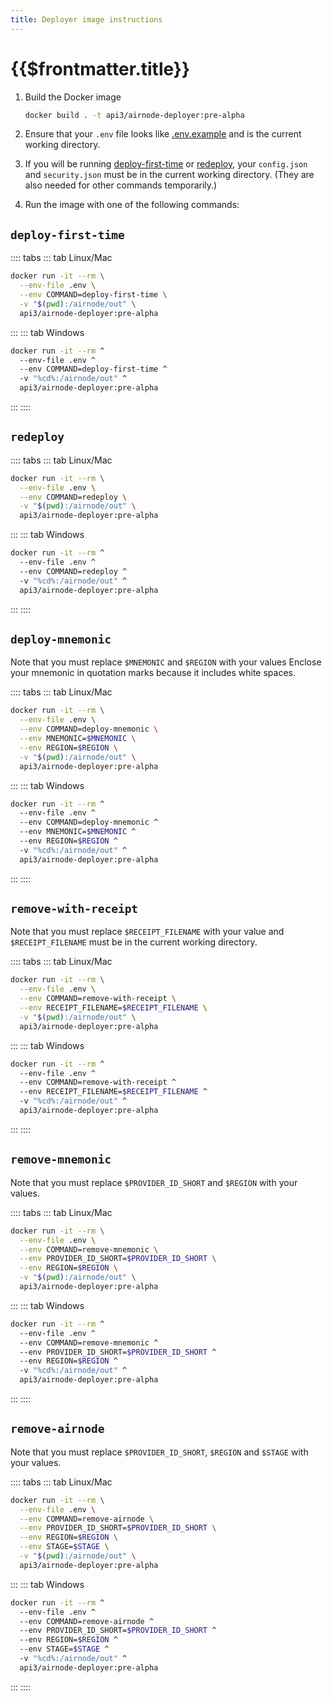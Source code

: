 ```yaml
---
title: Deployer image instructions
---
```


# {{$frontmatter.title}}

<TocHeader />
<TOC class="table-of-contents" :include-level="[2,3]" />

1. Build the Docker image
    ```sh
    docker build . -t api3/airnode-deployer:pre-alpha
    ```

2. Ensure that your `.env` file looks like [.env.example](https://github.com/api3dao/airnode/blob/pre-alpha/packages/deployer/.env.example) and is the current working directory.

3. If you will be running [deploy-first-time](deployer-image.md#deploy-first-time) or [redeploy](deployer-image.md#redeploy), your `config.json` and `security.json` must be in the current working directory.
(They are also needed for other commands temporarily.)

4. Run the image with one of the following commands:

## `deploy-first-time`

:::: tabs
::: tab Linux/Mac
  ```sh
  docker run -it --rm \
    --env-file .env \
    --env COMMAND=deploy-first-time \
    -v "$(pwd):/airnode/out" \
    api3/airnode-deployer:pre-alpha
  ```
:::
::: tab Windows
  ```sh
  docker run -it --rm ^
    --env-file .env ^
    --env COMMAND=deploy-first-time ^
    -v "%cd%:/airnode/out" ^
    api3/airnode-deployer:pre-alpha
  ```
:::
::::

## `redeploy`

:::: tabs
::: tab Linux/Mac
  ```sh
  docker run -it --rm \
    --env-file .env \
    --env COMMAND=redeploy \
    -v "$(pwd):/airnode/out" \
    api3/airnode-deployer:pre-alpha
  ```
:::
::: tab Windows
  ```sh
  docker run -it --rm ^
    --env-file .env ^
    --env COMMAND=redeploy ^
    -v "%cd%:/airnode/out" ^
    api3/airnode-deployer:pre-alpha
  ```
:::
::::

## `deploy-mnemonic`

Note that you must replace `$MNEMONIC` and `$REGION` with your values Enclose your mnemonic in quotation marks because it includes white spaces.

:::: tabs
::: tab Linux/Mac
  ```sh
  docker run -it --rm \
    --env-file .env \
    --env COMMAND=deploy-mnemonic \
    --env MNEMONIC=$MNEMONIC \
    --env REGION=$REGION \
    -v "$(pwd):/airnode/out" \
    api3/airnode-deployer:pre-alpha
  ```
:::
::: tab Windows
  ```sh
  docker run -it --rm ^
    --env-file .env ^
    --env COMMAND=deploy-mnemonic ^
    --env MNEMONIC=$MNEMONIC ^
    --env REGION=$REGION ^
    -v "%cd%:/airnode/out" ^
    api3/airnode-deployer:pre-alpha
  ```
:::
::::

## `remove-with-receipt`

Note that you must replace `$RECEIPT_FILENAME` with your value and `$RECEIPT_FILENAME` must be in the current working directory.

:::: tabs
::: tab Linux/Mac
  ```sh
  docker run -it --rm \
    --env-file .env \
    --env COMMAND=remove-with-receipt \
    --env RECEIPT_FILENAME=$RECEIPT_FILENAME \
    -v "$(pwd):/airnode/out" \
    api3/airnode-deployer:pre-alpha
  ```
:::
::: tab Windows
  ```sh
  docker run -it --rm ^
    --env-file .env ^
    --env COMMAND=remove-with-receipt ^
    --env RECEIPT_FILENAME=$RECEIPT_FILENAME ^
    -v "%cd%:/airnode/out" ^
    api3/airnode-deployer:pre-alpha
  ```
:::
::::

## `remove-mnemonic`

Note that you must replace `$PROVIDER_ID_SHORT` and `$REGION` with your values.

:::: tabs
::: tab Linux/Mac
  ```sh
  docker run -it --rm \
    --env-file .env \
    --env COMMAND=remove-mnemonic \
    --env PROVIDER_ID_SHORT=$PROVIDER_ID_SHORT \
    --env REGION=$REGION \
    -v "$(pwd):/airnode/out" \
    api3/airnode-deployer:pre-alpha
  ```
:::
::: tab Windows
  ```sh
  docker run -it --rm ^
    --env-file .env ^
    --env COMMAND=remove-mnemonic ^
    --env PROVIDER_ID_SHORT=$PROVIDER_ID_SHORT ^
    --env REGION=$REGION ^
    -v "%cd%:/airnode/out" ^
    api3/airnode-deployer:pre-alpha
  ```
:::
::::

## `remove-airnode`

Note that you must replace `$PROVIDER_ID_SHORT`, `$REGION` and `$STAGE` with your values.

:::: tabs
::: tab Linux/Mac
  ```sh
  docker run -it --rm \
    --env-file .env \
    --env COMMAND=remove-airnode \
    --env PROVIDER_ID_SHORT=$PROVIDER_ID_SHORT \
    --env REGION=$REGION \
    --env STAGE=$STAGE \
    -v "$(pwd):/airnode/out" \
    api3/airnode-deployer:pre-alpha
  ```
:::
::: tab Windows
  ```sh
  docker run -it --rm ^
    --env-file .env ^
    --env COMMAND=remove-airnode ^
    --env PROVIDER_ID_SHORT=$PROVIDER_ID_SHORT ^
    --env REGION=$REGION ^
    --env STAGE=$STAGE ^
    -v "%cd%:/airnode/out" ^
    api3/airnode-deployer:pre-alpha
  ```
:::
::::

